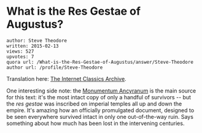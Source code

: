 # What is the Res Gestae of Augustus?

	author: Steve Theodore
	written: 2015-02-13
	views: 527
	upvotes: 7
	quora url: /What-is-the-Res-Gestae-of-Augustus/answer/Steve-Theodore
	author url: /profile/Steve-Theodore


Translation here: [The Internet Classics Archive](http://classics.mit.edu/Augustus/deeds.html).

One interesting side note: the [Monumentum Ancyranum](http://en.wikipedia.org/wiki/Monumentum_Ancyranum) is the main source for this text: it's the most intact copy of only a handful of survivors -- but the _res gestae_  was inscribed on imperial temples all up and down the empire. It's amazing how an officially promulgated document, designed to be seen everywhere survived intact in only one out-of-the-way ruin. Says something about how much has been lost in the intervening centuries.

